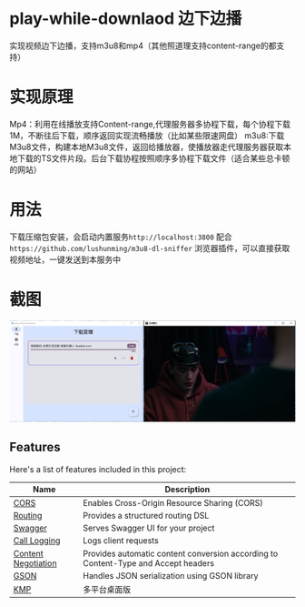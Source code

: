 # play-while-downlaod 边下边播

实现视频边下边播，支持m3u8和mp4（其他照道理支持content-range的都支持）

# 实现原理
Mp4：利用在线播放支持Content-range,代理服务器多协程下载，每个协程下载1M，不断往后下载，顺序返回实现流畅播放（比如某些限速网盘）
m3u8:下载M3u8文件，构建本地M3u8文件，返回给播放器，使播放器走代理服务器获取本地下载的TS文件片段。后台下载协程按照顺序多协程下载文件（适合某些总卡顿的网站）

# 用法
下载压缩包安装，会启动内置服务`http://localhost:3800`
配合`https://github.com/lushunming/m3u8-dl-sniffer` 浏览器插件，可以直接获取视频地址，一键发送到本服务中



# 截图
![img.png](img.png)

## Features

Here's a list of features included in this project:

| Name                                                               | Description                                                                        |
|--------------------------------------------------------------------|------------------------------------------------------------------------------------|
| [CORS](https://start.ktor.io/p/cors)                               | Enables Cross-Origin Resource Sharing (CORS)                                       |
| [Routing](https://start.ktor.io/p/routing)                         | Provides a structured routing DSL                                                  |
| [Swagger](https://start.ktor.io/p/swagger)                         | Serves Swagger UI for your project                                                 |
| [Call Logging](https://start.ktor.io/p/call-logging)               | Logs client requests                                                               |
| [Content Negotiation](https://start.ktor.io/p/content-negotiation) | Provides automatic content conversion according to Content-Type and Accept headers |
| [GSON](https://start.ktor.io/p/ktor-gson)                          | Handles JSON serialization using GSON library                                      |
| [KMP](https://www.jetbrains.com/zh-cn/kotlin-multiplatform/)       | 多平台桌面版                                                                             |




